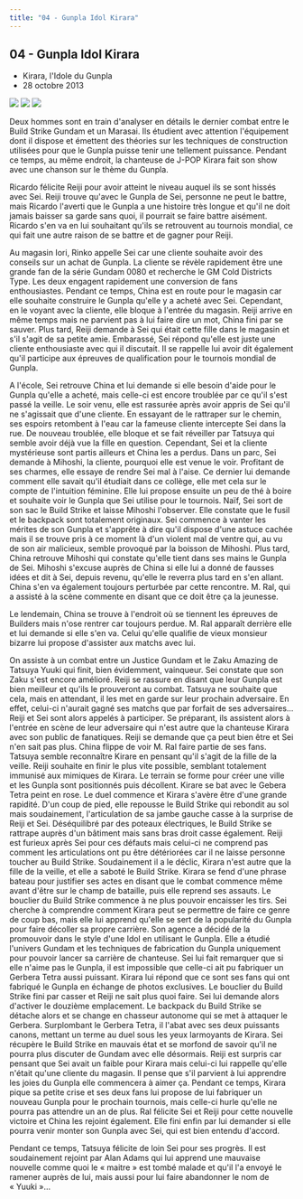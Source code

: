 ```yaml
---
title: "04 - Gunpla Idol Kirara"
---
```


04 - Gunpla Idol Kirara
-----------------------


* Kirara, l'Idole du Gunpla
* 28 octobre 2013



![](/images/stories/saga/gundambf/episodes/04-1.jpg)
![](/images/stories/saga/gundambf/episodes/04-2.jpg)
![](/images/stories/saga/gundambf/episodes/04-3.jpg)



Deux hommes sont en train d'analyser en détails le dernier combat entre le Build Strike Gundam et un Marasai. Ils étudient avec attention l'équipement dont il dispose et émettent des théories sur les techniques de construction utilisées pour que le Gunpla puisse tenir une tellement puissance. Pendant ce temps, au même endroit, la chanteuse de J-POP Kirara fait son show avec une chanson sur le thème du Gunpla. 


Ricardo félicite Reiji pour avoir atteint le niveau auquel ils se sont hissés avec Sei. Reiji trouve qu'avec le Gunpla de Sei, personne ne peut le battre, mais Ricardo l'averti que le Gunpla a une histoire très longue et qu'il ne doit jamais baisser sa garde sans quoi, il pourrait se faire battre aisément. Ricardo s'en va en lui souhaitant qu'ils se retrouvent au tournois mondial, ce qui fait une autre raison de se battre et de gagner pour Reiji.   

Au magasin Iori, Rinko appelle Sei car une cliente souhaite avoir des conseils sur un achat de Gunpla. La cliente se révèle rapidement être une grande fan de la série Gundam 0080 et recherche le GM Cold Districts Type. Les deux engagent rapidement une conversion de fans enthousiastes. Pendant ce temps, China est en route pour le magasin car elle souhaite construire le Gunpla qu'elle y a acheté avec Sei. Cependant, en le voyant avec la cliente, elle bloque à l'entrée du magasin. Reiji arrive en même temps mais ne parvient pas à lui faire dire un mot, China fini par se sauver. Plus tard, Reiji demande à Sei qui était cette fille dans le magasin et s'il s'agit de sa petite amie. Embarassé, Sei répond qu'elle est juste une cliente enthousiaste avec qui il discutait. Il se rappelle lui avoir dit également qu'il participe aux épreuves de qualification pour le tournois mondial de Gunpla.   

A l'école, Sei retrouve China et lui demande si elle besoin d'aide pour le Gunpla qu'elle a acheté, mais celle-ci est encore troublée par ce qu'il s'est passé la veille. Le soir venu, elle est rassurée après avoir appris de Sei qu'il ne s'agissait que d'une cliente. En essayant de le rattraper sur le chemin, ses espoirs retombent à l'eau car la fameuse cliente intercepte Sei dans la rue. De nouveau troublée, elle bloque et se fait réveiller par Tatsuya qui semble avoir déjà vue la fille en question. Cependant, Sei et la cliente mystérieuse sont partis ailleurs et China les a perdus. Dans un parc, Sei demande à Mihoshi, la cliente, pourquoi elle est venue le voir. Profitant de ses charmes, elle essaye de rendre Sei mal à l'aise. Ce dernier lui demande comment elle savait qu'il étudiait dans ce collège, elle met cela sur le compte de l'intuition féminine. Elle lui propose ensuite un peu de thé à boire et souhaite voir le Gunpla que Sei utilise pour le tournois. Naïf, Sei sort de son sac le Build Strike et laisse Mihoshi l'observer. Elle constate que le fusil et le backpack sont totalement originaux. Sei commence à vanter les mérites de son Gunpla et s'apprête à dire qu'il dispose d'une astuce cachée mais il se trouve pris à ce moment là d'un violent mal de ventre qui, au vu de son air malicieux, semble provoqué par la boisson de Mihoshi. Plus tard, China retrouve Mihoshi qui constate qu'elle tient dans ses mains le Gunpla de Sei. Mihoshi s'excuse auprès de China si elle lui a donné de fausses idées et dit à Sei, depuis revenu, qu'elle le reverra plus tard en s'en allant. China s'en va également toujours perturbée par cette rencontre. M. Ral, qui a assisté à la scène commente en disant que ce doit être ça la jeunesse. 


Le lendemain, China se trouve à l'endroit où se tiennent les épreuves de Builders mais n'ose rentrer car toujours perdue. M. Ral apparaît derrière elle et lui demande si elle s'en va. Celui qu'elle qualifie de vieux monsieur bizarre lui propose d'assister aux matchs avec lui.   

On assiste à un combat entre un Justice Gundam et le Zaku Amazing de Tatsuya Yuuki qui finit, bien évidemment, vainqueur. Sei constate que son Zaku s'est encore amélioré. Reiji se rassure en disant que leur Gunpla est bien meilleur et qu'ils le prouveront au combat. Tatsuya ne souhaite que cela, mais en attendant, il les met en garde sur leur prochain adversaire. En effet, celui-ci n'aurait gagné ses matchs que par forfait de ses adversaires... Reiji et Sei sont alors appelés à participer. Se préparant, ils assistent alors à l'entrée en scène de leur adversaire qui n'est autre que la chanteuse Kirara avec son public de fanatiques. Reiji se demande que ça peut bien être et Sei n'en sait pas plus. China flippe de voir M. Ral faire partie de ses fans. Tatsuya semble reconnaître Kirare en pensant qu'il s'agit de la fille de la veille. Reiji souhaite en finir le plus vite possible, semblant totalement immunisé aux mimiques de Kirara. Le terrain se forme pour créer une ville et les Gunpla sont positionnés puis décollent. Kirare se bat avec le Gebera Tetra peint en rose. Le duel commence et Kirara s'avère être d'une grande rapidité. D'un coup de pied, elle repousse le Build Strike qui rebondit au sol mais soudainement, l'articulation de sa jambe gauche casse à la surprise de Reiji et Sei. Déséquilibré par des poteaux électriques, le Build Strike se rattrape auprès d'un bâtiment mais sans bras droit casse également. Reiji est furieux après Sei pour ces défauts mais celui-ci ne comprend pas comment les articulations ont pu être détériorées car il ne laisse personne toucher au Build Strike. Soudainement il a le déclic, Kirara n'est autre que la fille de la veille, et elle a saboté le Build Strike. Kirara se fend d'une phrase bateau pour justifier ses actes en disant que le combat commence même avant d'être sur le champ de bataille, puis elle reprend ses assauts. Le bouclier du Build Strike commence à ne plus pouvoir encaisser les tirs. Sei cherche à comprendre comment Kirara peut se permettre de faire ce genre de coup bas, mais elle lui apprend qu'elle se sert de la popularité du Gunpla pour faire décoller sa propre carrière. Son agence a décidé de la promouvoir dans le style d'une Idol en utilisant le Gunpla. Elle a étudié l'univers Gundam et les techniques de fabrication du Gunpla uniquement pour pouvoir lancer sa carrière de chanteuse. Sei lui fait remarquer que si elle n'aime pas le Gunpla, il est impossible que celle-ci ait pu fabriquer un Gerbera Tetra aussi puissant. Kirara lui répond que ce sont ses fans qui ont fabriqué le Gunpla en échange de photos exclusives. Le bouclier du Build Strike fini par casser et Reiji ne sait plus quoi faire. Sei lui demande alors d'activer le douzième emplacement. Le backpack du Build Strike se détache alors et se change en chasseur autonome qui se met à attaquer le Gerbera. Surplombant le Gerbera Tetra, il l'abat avec ses deux puissants canons, mettant un terme au duel sous les yeux larmoyants de Kirara. Sei récupère le Build Strike en mauvais état et se morfond de savoir qu'il ne pourra plus discuter de Gundam avec elle désormais. Reiji est surpris car pensant que Sei avait un faible pour Kirara mais celui-ci lui rappelle qu'elle n'était qu'une cliente du magasin. Il pense que s'il parvient à lui apprendre les joies du Gunpla elle commencera à aimer ça. Pendant ce temps, Kirara pique sa petite crise et ses deux fans lui propose de lui fabriquer un nouveau Gunpla pour le prochain tournois, mais celle-ci hurle qu'elle ne pourra pas attendre un an de plus. Ral félicite Sei et Reiji pour cette nouvelle victoire et China les rejoint également. Elle fini enfin par lui demander si elle pourra venir monter son Gunpla avec Sei, qui est bien entendu d'accord. 


Pendant ce temps, Tatsuya félicite de loin Sei pour ses progrès. Il est soudainement rejoint par Alan Adams qui lui apprend une mauvaise nouvelle comme quoi le « maitre » est tombé malade et qu'il l'a envoyé le ramener auprès de lui, mais aussi pour lui faire abandonner le nom de « Yuuki »...

